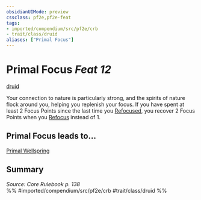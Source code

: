 ```yaml
---
obsidianUIMode: preview
cssclass: pf2e,pf2e-feat
tags:
- imported/compendium/src/pf2e/crb
- trait/class/druid
aliases: ["Primal Focus"]
---
```

# Primal Focus  *Feat 12*  
[druid](rules/traits/druid.md)  


Your connection to nature is particularly strong, and the spirits of nature flock around you, helping you replenish your focus. If you have spent at least 2 Focus Points since the last time you [Refocused](refocus.md), you recover 2 Focus Points when you [Refocus](refocus.md) instead of 1.

## Primal Focus leads to...

[Primal Wellspring](primal-wellspring.md)

## Summary

*Source: Core Rulebook p. 138*  
%% #imported/compendium/src/pf2e/crb #trait/class/druid %%